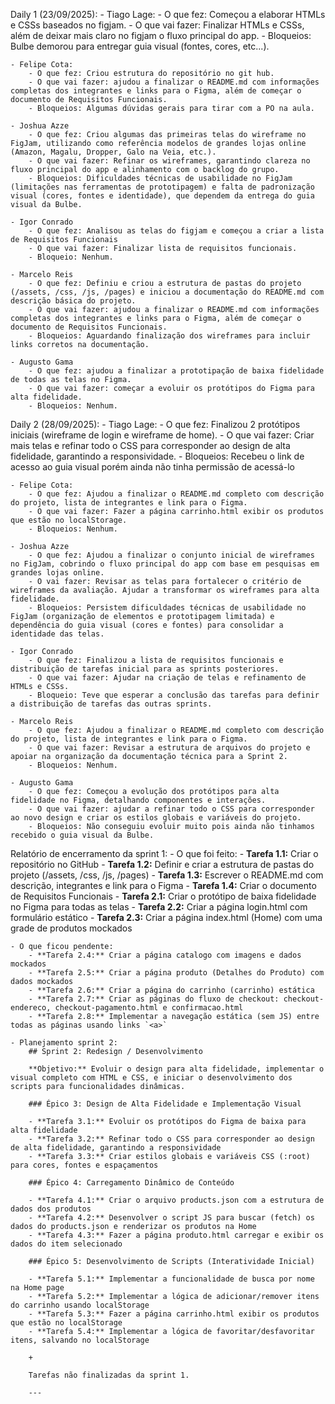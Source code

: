 Daily 1 (23/09/2025):
    - Tiago Lage:
        - O que fez: Começou a elaborar HTMLs e CSSs baseados no figjam.
        - O que vai fazer: Finalizar HTMLs e CSSs, além de deixar mais claro no figjam o fluxo principal do app.
        - Bloqueios: Bulbe demorou para entregar guia visual (fontes, cores, etc...).
    
    - Felipe Cota:
        - O que fez: Criou estrutura do repositório no git hub.
        - O que vai fazer: ajudou a finalizar o README.md com informações completas dos integrantes e links para o Figma, além de começar o documento de Requisitos Funcionais.
        - Bloqueios: Algumas dúvidas gerais para tirar com a PO na aula.

    - Joshua Azze
        - O que fez: Criou algumas das primeiras telas do wireframe no FigJam, utilizando como referência modelos de grandes lojas online (Amazon, Magalu, Dropper, Galo na Veia, etc.). 
        - O que vai fazer: Refinar os wireframes, garantindo clareza no fluxo principal do app e alinhamento com o backlog do grupo.
        - Bloqueios: Dificuldades técnicas de usabilidade no FigJam (limitações nas ferramentas de prototipagem) e falta de padronização visual (cores, fontes e identidade), que dependem da entrega do guia visual da Bulbe.
    
    - Igor Conrado
        - O que fez: Analisou as telas do figjam e começou a criar a lista de Requisitos Funcionais
        - O que vai fazer: Finalizar lista de requisitos funcionais.
        - Bloqueio: Nenhum.

    - Marcelo Reis
        - O que fez: Definiu e criou a estrutura de pastas do projeto (/assets, /css, /js, /pages) e iniciou a documentação do README.md com descrição básica do projeto.
        - O que vai fazer: ajudou a finalizar o README.md com informações completas dos integrantes e links para o Figma, além de começar o documento de Requisitos Funcionais.
        - Bloqueios: Aguardando finalização dos wireframes para incluir links corretos na documentação.
    
    - Augusto Gama
        - O que fez: ajudou a finalizar a prototipação de baixa fidelidade de todas as telas no Figma.
        - O que vai fazer: começar a evoluir os protótipos do Figma para alta fidelidade.
        - Bloqueios: Nenhum.

Daily 2 (28/09/2025):
    - Tiago Lage:
        - O que fez: Finalizou 2 protótipos iniciais (wireframe de login e wireframe de home).
        - O que vai fazer: Criar mais telas e refinar todo o CSS para corresponder ao design de alta fidelidade, garantindo a responsividade.
        - Bloqueios: Recebeu o link de acesso ao guia visual porém ainda não tinha permissão de acessá-lo

    - Felipe Cota:
        - O que fez: Ajudou a finalizar o README.md completo com descrição do projeto, lista de integrantes e link para o Figma.
        - O que vai fazer: Fazer a página carrinho.html exibir os produtos que estão no localStorage.
        - Bloqueios: Nenhum.
    
    - Joshua Azze
        - O que fez: Ajudou a finalizar o conjunto inicial de wireframes no FigJam, cobrindo o fluxo principal do app com base em pesquisas em grandes lojas online.
        - O vai fazer: Revisar as telas para fortalecer o critério de wireframes da avaliação. Ajudar a transformar os wireframes para alta fidelidade.
        - Bloqueios: Persistem dificuldades técnicas de usabilidade no FigJam (organização de elementos e prototipagem limitada) e dependência do guia visual (cores e fontes) para consolidar a identidade das telas.
    
    - Igor Conrado
        - O que fez: Finalizou a lista de requisitos funcionais e distribuição de tarefas inicial para as sprints posteriores.
        - O que vai fazer: Ajudar na criação de telas e refinamento de HTMLs e CSSs.
        - Bloqueio: Teve que esperar a conclusão das tarefas para definir a distribuição de tarefas das outras sprints.

    - Marcelo Reis
        - O que fez: Ajudou a finalizar o README.md completo com descrição do projeto, lista de integrantes e link para o Figma.
        - O que vai fazer: Revisar a estrutura de arquivos do projeto e apoiar na organização da documentação técnica para a Sprint 2.
        - Bloqueios: Nenhum.
    
    - Augusto Gama
        - O que fez: Começou a evolução dos protótipos para alta fidelidade no Figma, detalhando componentes e interações.
        - O que vai fazer: ajudar a refinar todo o CSS para corresponder ao novo design e criar os estilos globais e variáveis do projeto.
        - Bloqueios: Não conseguiu evoluir muito pois ainda não tinhamos recebido o guia visual da Bulbe.

Relatório de encerramento da sprint 1:
    - O que foi feito:
        - **Tarefa 1.1:** Criar o repositório no GitHub
        - **Tarefa 1.2:** Definir e criar a estrutura de pastas do projeto (/assets, /css, /js, /pages)
        - **Tarefa 1.3:** Escrever o README.md com descrição, integrantes e link para o Figma
        - **Tarefa 1.4:** Criar o documento de Requisitos Funcionais
        - **Tarefa 2.1:** Criar o protótipo de baixa fidelidade no Figma para todas as telas
        - **Tarefa 2.2:** Criar a página login.html com formulário estático
        - **Tarefa 2.3:** Criar a página index.html (Home) com uma grade de produtos mockados

    - O que ficou pendente:
        - **Tarefa 2.4:** Criar a página catalogo com imagens e dados mockados
        - **Tarefa 2.5:** Criar a página produto (Detalhes do Produto) com dados mockados
        - **Tarefa 2.6:** Criar a página do carrinho (carrinho) estática
        - **Tarefa 2.7:** Criar as páginas do fluxo de checkout: checkout-endereco, checkout-pagamento.html e confirmacao.html
        - **Tarefa 2.8:** Implementar a navegação estática (sem JS) entre todas as páginas usando links `<a>`

    - Planejamento sprint 2:
        ## Sprint 2: Redesign / Desenvolvimento

        **Objetivo:** Evoluir o design para alta fidelidade, implementar o visual completo com HTML e CSS, e iniciar o desenvolvimento dos scripts para funcionalidades dinâmicas.

        ### Épico 3: Design de Alta Fidelidade e Implementação Visual

        - **Tarefa 3.1:** Evoluir os protótipos do Figma de baixa para alta fidelidade
        - **Tarefa 3.2:** Refinar todo o CSS para corresponder ao design de alta fidelidade, garantindo a responsividade
        - **Tarefa 3.3:** Criar estilos globais e variáveis CSS (:root) para cores, fontes e espaçamentos

        ### Épico 4: Carregamento Dinâmico de Conteúdo

        - **Tarefa 4.1:** Criar o arquivo products.json com a estrutura de dados dos produtos
        - **Tarefa 4.2:** Desenvolver o script JS para buscar (fetch) os dados do products.json e renderizar os produtos na Home
        - **Tarefa 4.3:** Fazer a página produto.html carregar e exibir os dados do item selecionado

        ### Épico 5: Desenvolvimento de Scripts (Interatividade Inicial)

        - **Tarefa 5.1:** Implementar a funcionalidade de busca por nome na Home page
        - **Tarefa 5.2:** Implementar a lógica de adicionar/remover itens do carrinho usando localStorage
        - **Tarefa 5.3:** Fazer a página carrinho.html exibir os produtos que estão no localStorage
        - **Tarefa 5.4:** Implementar a lógica de favoritar/desfavoritar itens, salvando no localStorage

        +

        Tarefas não finalizadas da sprint 1.

        ---